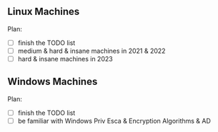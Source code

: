 ## Linux Machines

Plan:

- [ ] finish the TODO list
- [ ] medium & hard & insane machines in 2021 & 2022
- [ ] hard & insane machines in 2023

## Windows Machines

Plan:

- [ ] finish the TODO list
- [ ] be familiar with Windows Priv Esca & Encryption Algorithms & AD
